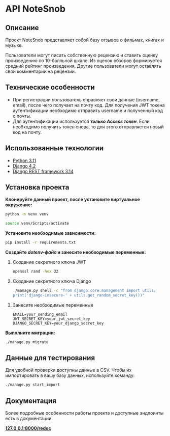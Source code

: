 # API NoteSnob

## Описание

Проект NoteSnob представляет собой базу отзывов о фильмах, книгах и музыке.

Пользователи могут писать собственную рецензию и ставить оценку произведению по 10-балльной шкале.
Из оценок обзоров формируется средний рейтинг произведения. 
Другие пользователи могут оставлять свои комментарии на рецензии.

## Технические особенности

* При регистрации пользователь оправляет свои данные (username, email), после чего получает на почту
код. Для получения JWT токена аутентификации необходимо отправить username и полученный код с почты.
* Для аутентификации используется **_только Access токен_**. Если необходимо получить токен снова, 
то для этого отправляется новый код на почту.

## Использованные технологии

* [Python 3.11](https://www.python.org/downloads/release/python-3110/)
* [Django 4.2](https://docs.djangoproject.com/en/4.2/)
* [Django REST framework 3.14](https://www.django-rest-framework.org)

## Установка проекта

**Клонируйте данный проект, после установите виртуальное окружение:**

```bash
python -m venv venv
```

```bash
source venv/Scripts/activate
```

**Установите необходимые зависимости:**

```bash
pip install -r requirements.txt
```

**Создайте _dotenv-файл_ и занесите необходимые переменные:**

1) Создание секретного ключа JWT

    ```bash
    openssl rand -hex 32
    ```

2) Создание секретного ключа Django

    ```bash
    ./manage.py shell -c "from django.core.management import utils; 
    print('django-insecure-' + utils.get_random_secret_key())"
    ```

3) Занесите необходимые переменные 

    ```dotenv
    EMAIL=your_sending_email
    JWT_SECRET_KEY=your_jwt_secret_key
    DJANGO_SECRET_KEY=your_djangp_secret_key
    ```

**Выполните миграции:**

```bash
./manage.py migrate
```

## Данные для тестирования

Для удобной проверки доступны данные в CSV. Чтобы их импортировать в вашу базу данных,
используйте команду:

```bash
./manage.py start_import
```

## Документация

Более подробные особенности работы проекта и доступные эндпоинты есть в документации:

**[127.0.0.1:8000/redoc](http://127.0.0.1:8000/redoc/)**
